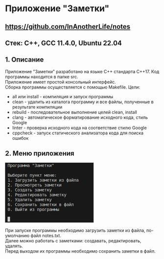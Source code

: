 # Приложение "Заметки"

## https://github.com/InAnotherLife/notes

## Стек: С++, GCC 11.4.0, Ubuntu 22.04

## 1. Описание
Приложение "Заметки" разработано на языке С++ стандарта C++17. Код программы находится в папке src.\
Приложение имеет простой консольный интерфейс.\
Сборка программы осуществляется с помощью Makefile. Цели:
* all или install - компиляция и запуск программы
* clean - удалить из каталога программу и все файлы, полученные в результате компиляции
* rebuild - последовательное выполнение целей clean, install
* clang - автоматическое форматирование исходного кода, стиль Google
* linter - проверка исходного кода на соответствие стилю Google
* cppcheck - запуск статического анализатора кода для поиска ошибок

## 2. Меню приложения

![Меню приложения](img/1.png)

При запуске программы необходимо загрузить заметки из файла, по-умолчанию файл notes.txt.\
Далее можно работать с заметками: создавать, редактировать, удалять.\
Перед выходом их программы необходимо сохранить заметки в файл.
